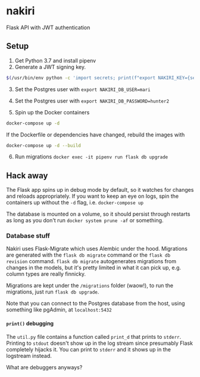 # nakiri

Flask API with JWT authentication

## Setup

1. Get Python 3.7 and install pipenv
2. Generate a JWT signing key.

```bash
$(/usr/bin/env python -c 'import secrets; print(f"export NAKIRI_KEY={secrets.token_urlsafe(64)}")')
```

3. Set the Postgres user with `export NAKIRI_DB_USER=mari`

4. Set the Postgres user with `export NAKIRI_DB_PASSWORD=hunter2`

5. Spin up the Docker containers

```bash
docker-compose up -d
```

If the Dockerfile or dependencies have changed, rebuild the images with

```bash
docker-compose up -d --build
```

6. Run migrations `docker exec -it pipenv run flask db upgrade`

## Hack away

The Flask app spins up in debug mode by default, so it watches for changes and reloads appropriately. If you want to keep an eye on logs, spin the containers up without the `-d` flag, i.e. `docker-compose up`

The database is mounted on a volume, so it should persist through restarts as long as you don't run `docker system prune -af` or something.

### Database stuff

Nakiri uses Flask-Migrate which uses Alembic under the hood. Migrations are generated with the `flask db migrate` command or the `flask db revision` command. `flask db migrate` autogenerates migrations from changes in the models, but it's pretty limited in what it can pick up, e.g. column types are really finnicky.

Migrations are kept under the `/migrations` folder (waow!), to run the migrations, just run `flask db upgrade`.

Note that you can connect to the Postgres database from the host, using something like pgAdmin, at `localhost:5432`

#### `print()` debugging

The `util.py` file contains a function called `print_d` that prints to `stderr`. Printing to `stdout` doesn't show up in the log stream since presumably Flask completely hijacks it. You can print to `stderr` and it shows up in the logstream instead.

What are debuggers anyways?

